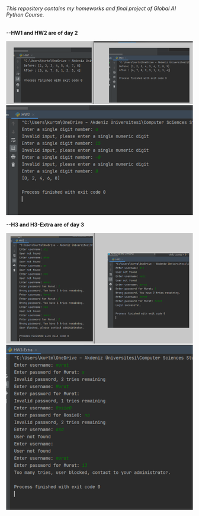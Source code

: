 ###### This repository contains my homeworks and final project of Global AI Python Course.

**--HW1 and HW2 are of day 2** 

<img src="img/HW1.png" alt="Day1 Homework 1">
<img src="img/HW2.png" alt="Day1 Homework 1">

**--H3 and H3-Extra are of day 3**

<img src="img/HW3.png" alt="Day1 Homework 1">
<img src="img/HW3_Extra.png" alt="Day1 Homework 1">